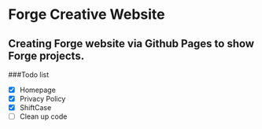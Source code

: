 # Forge Creative Website
Creating Forge website via Github Pages to show Forge projects.
----
###Todo list
- [x] Homepage
- [x] Privacy Policy
- [x] ShiftCase
- [ ] Clean up code
